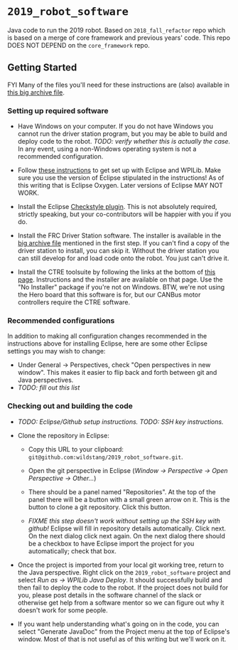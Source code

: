 # `2019_robot_software`
Java code to run the 2019 robot. Based on `2018_fall_refactor` repo which is based on a merge of core framework and previous years' code. This repo DOES NOT DEPEND on the `core_framework` repo.


## Getting Started
FYI Many of the files you'll need for these instructions are (also) available in [this big archive file](https://drive.google.com/file/d/1uvs3eQmzUT0qR6m5IIYKfawEX-y0o_qg/view?usp=sharing).

### Setting up required software
-   Have Windows on your computer. If you do not have Windows you cannot run the driver station program, but you may be able to build and deploy code to the robot. *TODO: verify whether this is actually the case.* In any event, using a non-Windows operating system is not a recommended configuration.


-   Follow [these instructions](http://wpilib.screenstepslive.com/s/4485) to get set up with Eclipse and WPILib. Make sure you use the version of Eclipse stipulated in the instructions! As of this writing that is Eclipse Oxygen. Later versions of Eclipse MAY NOT WORK.


-   Install the Eclipse [Checkstyle plugin](http://checkstyle.org/eclipse-cs/#!/). This is not absolutely required, strictly speaking, but your co-contributors will be happier with you if you do.


-   Install the FRC Driver Station software. The installer is available in the [big archive file](https://drive.google.com/file/d/1uvs3eQmzUT0qR6m5IIYKfawEX-y0o_qg/view?usp=sharing) mentioned in the first step. If you can't find a copy of the driver station to install, you can skip it. Without the driver station you can still develop for and load code onto the robot. You just can't drive it.


-   Install the CTRE toolsuite by following the links at the bottom of [this page](http://www.ctr-electronics.com/control-system/hro.html#product_tabs_technical_resources). Instructions and the installer are available on that page. Use the "No Installer" package if you're not on Windows. BTW, we're not using the Hero board that this software is for, but our CANBus motor controllers require the CTRE software.


### Recommended configurations
In addition to making all configuration changes recommended in the instructions above for installing Eclipse, here are some other Eclipse settings you may wish to change:


-   Under General -> Perspectives, check "Open perspectives in new window". This makes it easier to flip back and forth between git and Java perspectives.
-   *TODO: fill out this list*


### Checking out and building the code
-   *TODO: Eclipse/Github setup instructions.* *TODO: SSH key instructions.*


-   Clone the repository in Eclipse:

    -   Copy this URL to your clipboard: `git@github.com:wildstang/2019_robot_software.git`.

    -   Open the git perspective in Eclipse (*Window -> Perspective -> Open Perspective -> Other...*)

    -   There should be a panel named "Repositories". At the top of the panel there will be a button with a small green arrow on it. This is the button to clone a git repository. Click this button.

    -   *FIXME this step doesn't work without setting up the SSH key with github!* Eclipse will fill in repository details automatically. Click next. On the next dialog click next again. On the next dialog there should be a checkbox to have Eclipse import the project for you automatically; check that box.


-   Once the project is imported from your local git working tree, return to the Java perspective. Right click on the `2019_robot_software` project and select *Run as -> WPILib Java Deploy*. It should successfully build and then fail to deploy the code to the robot. If the project does not build for you, please post details in the software channel of the slack or otherwise get help from a software mentor so we can figure out why it doesn't work for some people.


-   If you want help understanding what's going on in the code, you can select "Generate JavaDoc" from the Project menu at the top of Eclipse's window. Most of that is not useful as of this writing but we'll work on it.
